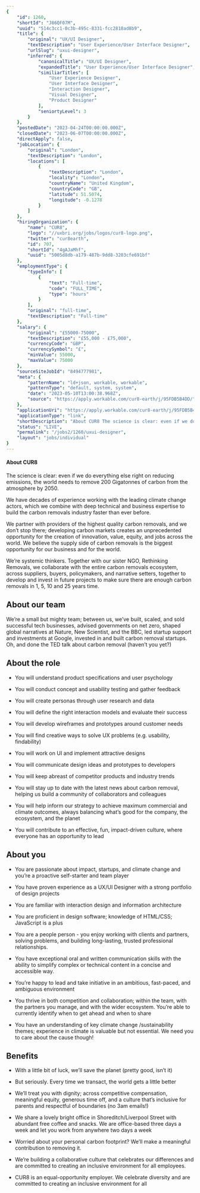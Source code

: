 ```yaml
---
{
	"id": 1260,
	"shortId": "J86QF07M",
	"uuid": "514c3cc1-0c3b-495c-8331-fcc2818ad8b9",
	"title": {
		"original": "UX/UI Designer",
		"textDescription": "User Experience/User Interface Designer",
		"urlSlug": "uxui-designer",
		"inferred": {
			"canonicalTitle": "UX/UI Designer",
			"expandedTitle": "User Experience/User Interface Designer",
			"similiarTitles": [
				"User Experience Designer",
				"User Interface Designer",
				"Interaction Designer",
				"Visual Designer",
				"Product Designer"
			],
			"seniortyLevel": 3
		}
	},
	"postedDate": "2023-04-24T00:00:00.000Z",
	"closedDate": "2023-06-07T00:00:00.000Z",
	"directApply": false,
	"jobLocation": {
		"original": "London",
		"textDescription": "London",
		"locations": [
			{
				"textDescription": "London",
				"locality": "London",
				"countryName": "United Kingdom",
				"countryCode": "GB",
				"latitude": 51.5074,
				"longitude": -0.1278
			}
		]
	},
	"hiringOrganization": {
		"name": "CUR8",
		"logo": "//uxbri.org/jobs/logos/cur8-logo.png",
		"twitter": "cur8earth",
		"id": 707,
		"shortId": "4gAJaMhf",
		"uuid": "5005d8db-a179-487b-9dd8-3203cfe691bf"
	},
	"employmentType": {
		"typeInfo": [
			{
				"text": "Full-time",
				"code": "FULL_TIME",
				"type": "hours"
			}
		],
		"original": "full-time",
		"textDescription": "Full-time"
	},
	"salary": {
		"original": "£55000-75000",
		"textDescription": "£55,000 - £75,000",
		"currencyCode": "GBP",
		"currencySymbol": "£",
		"minValue": 55000,
		"maxValue": 75000
	},
	"sourceSiteJobId": "8494777981",
	"meta": {
		"patternName": "ld+json, workable, workable",
		"patternType": "default, system, system",
		"date": "2023-05-10T13:00:38.968Z",
		"source": "https://apply.workable.com/cur8-earth/j/95FDB5B4DD/"
	},
	"applicationUri": "https://apply.workable.com/cur8-earth/j/95FDB5B4DD/apply/",
	"applicationType": "link",
	"shortDescription": "About CUR8 The science is clear: even if we do everything else right on reducing emissions, the world needs to remove 200 Gigatonnes of carbon from the atmosphere by 2050. We have decades of",
	"status": "LIVE",
	"permalink": "/jobs2/1260/uxui-designer",
	"layout": "jobs/individual"
}
---
```

<h4><strong>About CUR8</strong></h4><p>The science is clear: even if we do everything else right on reducing emissions, the world needs to remove 200 Gigatonnes of carbon from the atmosphere by 2050.</p><p>We have decades of experience working with the leading climate change actors, which we combine with deep technical and business expertise to build the carbon removals industry faster than ever before.</p><p>We partner with providers of the highest quality carbon removals, and we don’t stop there; developing carbon markets creates an unprecedented opportunity for the creation of innovation, value, equity, and jobs across the world. We believe the supply side of carbon removals is the biggest opportunity for our business and for the world.</p><p>We’re systemic thinkers. Together with our sister NGO, Rethinking Removals, we collaborate with the entire carbon removals ecosystem, across suppliers, buyers, policymakers, and narrative setters, together to develop and invest in future projects to make sure there are enough carbon removals in 1, 5, 10 and 25 years time.</p><h2><strong>About our team</strong></h2><p>We’re a small but mighty team; between us, we’ve built, scaled, and sold successful tech businesses, advised governments on net zero, shaped global narratives at Nature, New Scientist, and the BBC, led startup support and investments at Google, invested in and built carbon removal startups. Oh, and done the TED talk about carbon removal (haven’t you yet?)</p><h2><strong>About the role</strong></h2><ul><li><p>You will understand product specifications and user psychology</p></li><li><p>You will conduct concept and usability testing and gather feedback</p></li><li><p>You will create personas through user research and data</p></li><li><p>You will define the right interaction models and evaluate their success</p></li><li><p>You will develop wireframes and prototypes around customer needs</p></li><li><p>You will find creative ways to solve UX problems (e.g. usability, findability)</p></li><li><p>You will work on UI and implement attractive designs</p></li><li><p>You will communicate design ideas and prototypes to developers</p></li><li><p>You will keep abreast of competitor products and industry trends</p></li><li><p>You will stay up to date with the latest news about carbon removal, helping us build a community of collaborators and colleagues</p></li><li><p>You will help inform our strategy to achieve maximum commercial and climate outcomes, always balancing what’s good for the company, the ecosystem, and the planet</p></li><li><p>You will contribute to an effective, fun, impact-driven culture, where everyone has an opportunity to lead</p></li></ul><h2><strong>About you</strong></h2><ul><li><p>You are passionate about impact, startups, and climate change and you’re a proactive self-starter and team player</p></li><li><p>You have proven experience as a UX/UI Designer with a strong portfolio of design projects</p></li><li><p>You are familiar with interaction design and information architecture</p></li><li><p>You are proficient in design software; knowledge of HTML/CSS; JavaScript is a plus</p></li><li><p>You are a people person - you enjoy working with clients and partners, solving problems, and building long-lasting, trusted professional relationships.</p></li><li><p>You have exceptional oral and written communication skills with the ability to simplify complex or technical content in a concise and accessible way.</p></li><li><p>You’re happy to lead and take initiative in an ambitious, fast-paced, and ambiguous environment</p></li><li><p>You thrive in both competition and collaboration; within the team, with the partners you manage, and with the wider ecosystem. You’re able to currently identify when to get ahead and when to share</p></li><li><p>You have an understanding of key climate change /sustainability themes; experience in climate is valuable but not essential. We need you to care about the cause though!</p></li></ul><h2><strong>Benefits</strong></h2><ul><li><p>With a little bit of luck, we’ll save the planet (pretty good, isn’t it)</p></li><li><p>But seriously. Every time we transact, the world gets a little better</p></li><li><p>We’ll treat you with dignity; across competitive compensation, meaningful equity, generous time off, and a culture that’s inclusive for parents and respectful of boundaries (no 3am emails!)</p></li><li><p>We share a lovely bright office in Shoreditch/Liverpool Street with abundant free coffee and snacks. We are office-based three days a week and let you work from anywhere two days a week</p></li><li><p>Worried about your personal carbon footprint? We’ll make a meaningful contribution to removing it.</p></li><li><p>We’re building a collaborative culture that celebrates our differences and are committed to creating an inclusive environment for all employees.</p></li><li><p>CUR8 is an equal-opportunity employer. We celebrate diversity and are committed to creating an inclusive environment for all</p></li></ul>
